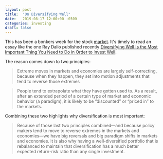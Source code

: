 ```yaml
---
layout: post
title:  "On Diversifying Well"
date:   2019-08-17 12:00:00 -0500
categories: investing
draft: false
---
```


This has been a bonkers week for the stock [market](https://ca.finance.yahoo.com/quote/%5EDJI?p=^DJI). It's timely to read an essay like the one Ray Dalio published recently [Diversifying Well Is the Most Important Thing You Need to Do in Order to Invest Well](https://www.linkedin.com/pulse/diversifying-well-most-important-thing-you-need-do-order-ray-dalio/?published=t). 

The reason comes down to two principles:

> Extreme moves in markets and economies are largely self-correcting, because when they happen, they set into motion adjustments that tend to reverse those extremes

> People tend to extrapolate what they have gotten used to. As a result, after an extended period of a certain type of market and economic behavior (a paradigm), it is likely to be “discounted” or “priced in” to the markets.

Combining these two highlights why diversification is most important:

> Because of those last two principles combined—and because policy makers tend to move to reverse extremes in the markets and economies—we have big reversals and big paradigm shifts in markets and economies. It is also why having a well-diversified portfolio that is rebalanced to maintain that diversification has a much better expected return-risk ratio than any single investment.

